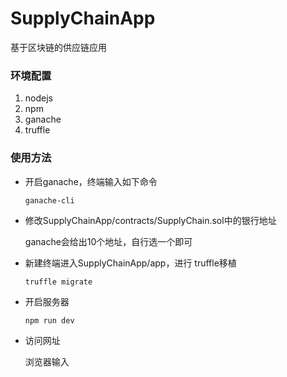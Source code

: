 # SupplyChainApp
基于区块链的供应链应用



### 环境配置

1. nodejs
2. npm
3. ganache
4. truffle 

### 使用方法

- 开启ganache，终端输入如下命令

  ```
  ganache-cli
  ```

- 修改SupplyChainApp/contracts/SupplyChain.sol中的银行地址

  ganache会给出10个地址，自行选一个即可

- 新建终端进入SupplyChainApp/app，进行 truffle移植 

  ```
  truffle migrate
  ```

- 开启服务器

  ```
  npm run dev
  ```

- 访问网址

   浏览器输入[](http://localhost:8080/ )